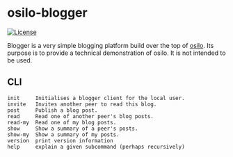 # osilo-blogger
[![License](https://img.shields.io/badge/license-ICS-blue.svg)](https://travis-ci.org/m-harrison/osilo/LICENSE)

Blogger is a very simple blogging platform build over the top of [osilo](https://github.com/m-harrison/osilo). Its purpose is to provide a technical demonstration of osilo. It is not intended to be used.

## CLI
```
init     Initialises a blogger client for the local user.
invite   Invites another peer to read this blog.
post     Publish a blog post.
read     Read one of another peer's blog posts.
read-my  Read one of my blog posts.
show     Show a summary of a peer's posts.
show-my  Show a summary of my posts.
version  print version information
help     explain a given subcommand (perhaps recursively)
```
